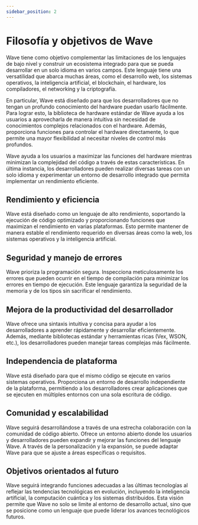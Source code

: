 ```yaml
---
sidebar_position: 2
---
```


# Filosofía y objetivos de Wave

Wave tiene como objetivo complementar las limitaciones de los lenguajes de bajo nivel y construir un ecosistema integrado para que se pueda desarrollar en un solo idioma en varios campos.
Este lenguaje tiene una versatilidad que abarca muchas áreas, como el desarrollo web, los sistemas operativos, la inteligencia artificial, el blockchain, el hardware, los compiladores, el networking y la criptografía.

En particular, Wave está diseñado para que los desarrolladores que no tengan un profundo conocimiento del hardware puedan usarlo fácilmente.
Para lograr esto, la biblioteca de hardware estándar de Wave ayuda a los usuarios a aprovecharla de manera intuitiva sin necesidad de conocimientos complejos relacionados con el hardware. Además, proporciona funciones para controlar el hardware directamente, lo que permite una mayor flexibilidad al necesitar niveles de control más profundos.

Wave ayuda a los usuarios a maximizar las funciones del hardware mientras minimizan la complejidad del código a través de estas características.
En última instancia, los desarrolladores pueden realizar diversas tareas con un solo idioma y experimentar un entorno de desarrollo integrado que permita implementar un rendimiento eficiente.

## Rendimiento y eficiencia

Wave está diseñado como un lenguaje de alto rendimiento, soportando la ejecución de código optimizado y proporcionando funciones que maximizan el rendimiento en varias plataformas.
Esto permite mantener de manera estable el rendimiento requerido en diversas áreas como la web, los sistemas operativos y la inteligencia artificial.

## Seguridad y manejo de errores

Wave prioriza la programación segura. Inspecciona meticulosamente los errores que pueden ocurrir en el tiempo de compilación para minimizar los errores en tiempo de ejecución.
Este lenguaje garantiza la seguridad de la memoria y de los tipos sin sacrificar el rendimiento.

## Mejora de la productividad del desarrollador

Wave ofrece una sintaxis intuitiva y concisa para ayudar a los desarrolladores a aprender rápidamente y desarrollar eficientemente.
Además, mediante bibliotecas estándar y herramientas ricas (Vex, WSON, etc.), los desarrolladores pueden manejar tareas complejas más fácilmente.

## Independencia de plataforma

Wave está diseñado para que el mismo código se ejecute en varios sistemas operativos.
Proporciona un entorno de desarrollo independiente de la plataforma, permitiendo a los desarrolladores crear aplicaciones que se ejecuten en múltiples entornos con una sola escritura de código.

## Comunidad y escalabilidad

Wave seguirá desarrollándose a través de una estrecha colaboración con la comunidad de código abierto.
Ofrece un entorno abierto donde los usuarios y desarrolladores pueden expandir y mejorar las funciones del lenguaje Wave.
A través de la personalización y la expansión, se puede adaptar Wave para que se ajuste a áreas específicas o requisitos.

## Objetivos orientados al futuro

Wave seguirá integrando funciones adecuadas a las últimas tecnologías al reflejar las tendencias tecnológicas en evolución, incluyendo la inteligencia artificial, la computación cuántica y los sistemas distribuidos.
Esta visión permite que Wave no solo se limite al entorno de desarrollo actual, sino que se posicione como un lenguaje que puede liderar los avances tecnológicos futuros.
